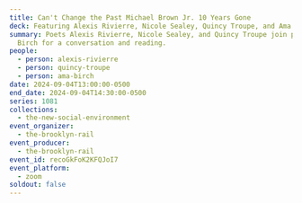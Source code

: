 ```yaml
---
title: Can't Change the Past Michael Brown Jr. 10 Years Gone
deck: Featuring Alexis Rivierre, Nicole Sealey, Quincy Troupe, and Ama Birch
summary: Poets Alexis Rivierre, Nicole Sealey, and Quincy Troupe join poet Ama
  Birch for a conversation and reading.
people:
  - person: alexis-rivierre
  - person: quincy-troupe
  - person: ama-birch
date: 2024-09-04T13:00:00-0500
end_date: 2024-09-04T14:30:00-0500
series: 1081
collections:
  - the-new-social-environment
event_organizer:
  - the-brooklyn-rail
event_producer:
  - the-brooklyn-rail
event_id: recoGkFoK2KFQJoI7
event_platform:
  - zoom
soldout: false
---
```


